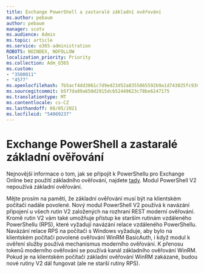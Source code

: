 ```yaml
---
title: Exchange PowerShell a zastaralé základní ověřování
ms.author: pebaum
author: pebaum
manager: scotv
ms.audience: Admin
ms.topic: article
ms.service: o365-administration
ROBOTS: NOINDEX, NOFOLLOW
localization_priority: Priority
ms.collection: Adm_O365
ms.custom:
- "3500011"
- "4577"
ms.openlocfilehash: 7b5acf4dd3061c7d9ed23d52a8355865592b9a1d743025fc9300dcda5a18831a
ms.sourcegitcommit: b5f7da89a650d2915dc652449623c78be6247175
ms.translationtype: MT
ms.contentlocale: cs-CZ
ms.lasthandoff: 08/05/2021
ms.locfileid: "54069237"
---
```

# <a name="exchange-powershell-and-basic-authentication-deprecation"></a>Exchange PowerShell a zastaralé základní ověřování

Nejnovější informace o tom, jak se připojit k PowerShellu pro Exchange Online bez použití základního ověřování, najdete [tady](https://aka.ms/exops-docs). Modul PowerShell V2 nepoužívá základní ověřování.

Mějte prosím na paměti, že základní ověřování musí být na klientském počítači nadále povolené.
Nový modul PowerShell V2 používá k navázání připojení u všech rutin V2 založených na rozhraní REST moderní ověřování. Kromě rutin V2 vám také umožňuje přístup ke starším rutinám vzdáleného PowerShellu (RPS), které vyžadují navázání relace vzdáleného PowerShellu. Navázání relace RPS na počítači s Windows vyžaduje, aby bylo na klientském počítači povolené ověřování WinRM BasicAuth, i když modul k ověření služby používá mechanismus moderního ověřování. K přenosu tokenů moderního ověřování se používá kanál základního ověřování WinRM. Pokud je na klientském počítači základní ověřování WinRM zakázané, budou nové rutiny V2 dál fungovat (ale ne starší rutiny RPS).
